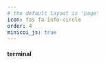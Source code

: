 ```yaml
---
# the default layout is 'page'
icon: fas fa-info-circle
order: 4
minicoi_js: true
---
```


<!-- <iframe src="//terminal.rohsec.com"> -->
#### terminal

<script type="mpy" src="/assets/scripts/main.py" async terminal worker></script>